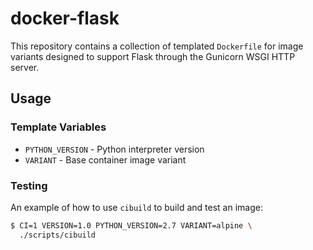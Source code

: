 # docker-flask

This repository contains a collection of templated `Dockerfile` for image variants designed to support Flask through the Gunicorn WSGI HTTP server.

## Usage

### Template Variables

- `PYTHON_VERSION` - Python interpreter version
- `VARIANT` - Base container image variant

### Testing

An example of how to use `cibuild` to build and test an image:

```bash
$ CI=1 VERSION=1.0 PYTHON_VERSION=2.7 VARIANT=alpine \
  ./scripts/cibuild
```
